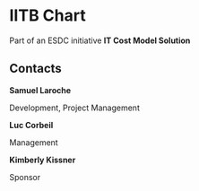 # IITB Chart

Part of an ESDC initiative **IT Cost Model Solution** 

## Contacts

**Samuel Laroche**

Development, Project Management

**Luc Corbeil**

Management

**Kimberly Kissner**

Sponsor
